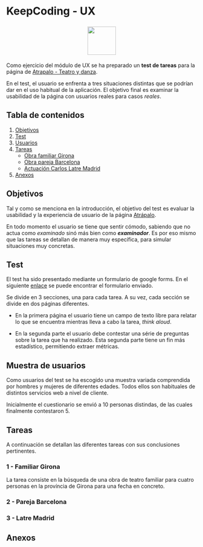 # KeepCoding - UX

<div style="width: 100%; text-align: center !important">
    <img src="https://keepcoding.io/es/wp-content/uploads/sites/4/2015/05/logo-keepcoding-web.png" style="margin: 5px auto; height: 75px">
</div>

Como ejercicio del módulo de UX se ha preparado un **test de tareas** para la página de [Atrapalo - Teatro y danza](https://www.atrapalo.com/entradas/teatro-y-danza/).

En el test, el usuario se enfrenta a tres situaciones distintas que se podrían dar en el uso habitual de la aplicación. El objetivo final es examinar la usabilidad de la página con usuarios reales para casos *reales*.

## Tabla de contenidos

1. [Objetivos](#objetivos)
2. [Test](#test)
3. [Usuarios](#muestra-de-usuarios)
4. [Tareas](#tareas)
    - [Obra familiar Girona](#1---familiar-girona)
    - [Obra pareja Barcelona](#2---pareja-barcelona)
    - [Actuación Carlos Latre Madrid](#3---latre-madrid)
5. [Anexos](#anexos)

## Objetivos

Tal y como se menciona en la introducción, el objetivo del test es evaluar la usabilidad y la experiencia de usuario de la página [Atrápalo](https://www.atrapalo.com).

En todo momento el usuario se tiene que sentir cómodo, sabiendo que no actua como *examinado* sinó más bien como ***examinador***. Es por eso mismo que las tareas se detallan de manera muy específica, para simular situaciones muy concretas.

## Test

El test ha sido presentado mediante un formulario de google forms. En el siguiente [enlace](https://goo.gl/forms/yxzfukiiS2RJkGt62) se puede encontrar el formulario enviado.

Se divide en 3 secciones, una para cada tarea. A su vez, cada sección se divide en dos páginas diferentes.

- En la primera página el usuario tiene un campo de texto libre para relatar lo que se encuentra mientras lleva a cabo la tarea, *think aloud*.

- En la segunda parte el usuario debe contestar una série de preguntas sobre la tarea que ha realizado. Esta segunda parte tiene un fin más estadístico, permitiendo extraer métricas.

## Muestra de usuarios

Como usuarios del test se ha escogido una muestra variada comprendida por hombres y mujeres de diferentes edades. Todos ellos son habituales de distintos servicios web a nivel de cliente.

Inicialmente el cuestionario se envió a 10 personas distindas, de las cuales finalmente contestaron 5.

## Tareas

A continuación se detallan las diferentes tareas con sus conclusiones pertinentes.

### 1 - Familiar Girona

La tarea consiste en la búsqueda de una obra de teatro familiar para cuatro personas en la província de Girona para una fecha en concreto.



### 2 - Pareja Barcelona

### 3 - Latre Madrid

## Anexos


